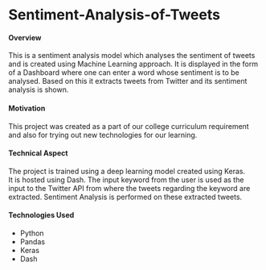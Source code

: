 # Sentiment-Analysis-of-Tweets

#### Overview
This is a sentiment analysis model which analyses the sentiment of tweets and is created using Machine Learning approach. It is displayed in the form of a Dashboard where one can enter a word whose sentiment is to be analysed. Based on this it extracts tweets from Twitter and its sentiment analysis is shown.

#### Motivation
This project was created as a part of our college curriculum requirement and also for trying out new technologies for our learning.

#### Technical Aspect
The project is trained using a deep learning model created using Keras.  
It is hosted using Dash.
The input keyword from the user is used as the input to the Twitter API from where the tweets regarding the keyword are extracted.
Sentiment Analysis is performed on these extracted tweets.

#### Technologies Used
- Python
- Pandas
- Keras
- Dash
